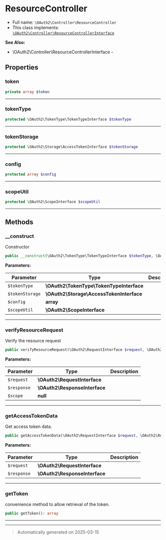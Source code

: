 
# ResourceController





* Full name: `\OAuth2\Controller\ResourceController`
* This class implements:
[`\OAuth2\Controller\ResourceControllerInterface`](./ResourceControllerInterface.md)

**See Also:**

* \OAuth2\Controller\ResourceControllerInterface - 



## Properties


### token



```php
private array $token
```






***

### tokenType



```php
protected \OAuth2\TokenType\TokenTypeInterface $tokenType
```






***

### tokenStorage



```php
protected \OAuth2\Storage\AccessTokenInterface $tokenStorage
```






***

### config



```php
protected array $config
```






***

### scopeUtil



```php
protected \OAuth2\ScopeInterface $scopeUtil
```






***

## Methods


### __construct

Constructor

```php
public __construct(\OAuth2\TokenType\TokenTypeInterface $tokenType, \OAuth2\Storage\AccessTokenInterface $tokenStorage, array $config = array(), \OAuth2\ScopeInterface $scopeUtil = null): mixed
```








**Parameters:**

| Parameter | Type | Description |
|-----------|------|-------------|
| `$tokenType` | **\OAuth2\TokenType\TokenTypeInterface** |  |
| `$tokenStorage` | **\OAuth2\Storage\AccessTokenInterface** |  |
| `$config` | **array** |  |
| `$scopeUtil` | **\OAuth2\ScopeInterface** |  |





***

### verifyResourceRequest

Verify the resource request

```php
public verifyResourceRequest(\OAuth2\RequestInterface $request, \OAuth2\ResponseInterface $response, null $scope = null): bool
```








**Parameters:**

| Parameter | Type | Description |
|-----------|------|-------------|
| `$request` | **\OAuth2\RequestInterface** |  |
| `$response` | **\OAuth2\ResponseInterface** |  |
| `$scope` | **null** |  |





***

### getAccessTokenData

Get access token data.

```php
public getAccessTokenData(\OAuth2\RequestInterface $request, \OAuth2\ResponseInterface $response): array|null
```








**Parameters:**

| Parameter | Type | Description |
|-----------|------|-------------|
| `$request` | **\OAuth2\RequestInterface** |  |
| `$response` | **\OAuth2\ResponseInterface** |  |





***

### getToken

convenience method to allow retrieval of the token.

```php
public getToken(): array
```












***


***
> Automatically generated on 2025-03-15
